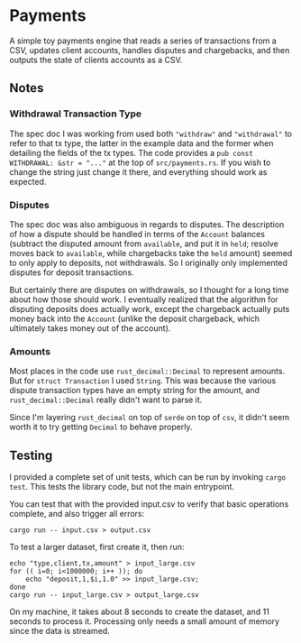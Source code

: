 # Payments
A simple toy payments engine that reads a series of transactions from a CSV, updates client accounts, handles disputes and chargebacks, and then outputs the state of clients accounts as a CSV.

## Notes

### Withdrawal Transaction Type
The spec doc I was working from used both ```"withdraw"``` and ```"withdrawal"``` to refer to that tx type, the latter in the example data and the former when detailing the fields of the tx types.  The code provides a ```pub const WITHDRAWAL: &str = "..."``` at the top of ```src/payments.rs```.  If you wish to change the string just change it there, and everything should work as expected.

### Disputes
The spec doc was also ambiguous in regards to disputes.  The description of how a dispute should be handled in terms of the ```Account``` balances (subtract the disputed amount from ```available```, and put it in ```held```; resolve moves back to ```available```, while chargebacks take the ```held``` amount) seemed to only apply to deposits, not withdrawals.  So I originally only implemented disputes for deposit transactions.

But certainly there are disputes on withdrawals, so I thought for a long time about how those should work.  I eventually realized that the algorithm for disputing deposits does actually work, except the chargeback actually puts money back into the ```Account``` (unlike the deposit chargeback, which ultimately takes money out of the account).

### Amounts
Most places in the code use ```rust_decimal::Decimal``` to represent amounts.  But for ```struct Transaction``` I used ```String```.  This was because the various dispute transaction types have an empty string for the amount, and ```rust_decimal::Decimal``` really didn't want to parse it.

Since I'm layering ```rust_decimal``` on top of ```serde``` on top of ```csv```, it didn't seem worth it to try getting ```Decimal``` to behave properly.

## Testing
I provided a complete set of unit tests, which can be run by invoking ```cargo test```.  This tests the library code, but not the main entrypoint.

You can test that with the provided input.csv to verify that basic operations complete, and also trigger all errors:

```
cargo run -- input.csv > output.csv
```

To test a larger dataset, first create it, then run:

```
echo "type,client,tx,amount" > input_large.csv
for (( i=0; i<1000000; i++ )); do
    echo "deposit,1,$i,1.0" >> input_large.csv;
done
cargo run -- input_large.csv > output_large.csv
```

On my machine, it takes about 8 seconds to create the dataset, and 11 seconds to process it.  Processing only needs a small amount of memory since the data is streamed.
